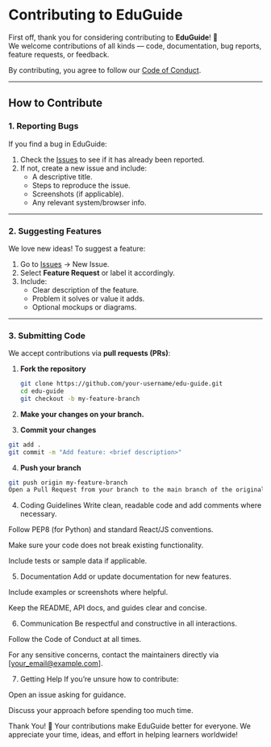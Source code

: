 # Contributing to EduGuide

First off, thank you for considering contributing to **EduGuide**! 🎉  
We welcome contributions of all kinds — code, documentation, bug reports, feature requests, or feedback.  

By contributing, you agree to follow our [Code of Conduct](CODE_OF_CONDUCT.md).

---

## How to Contribute

### 1. Reporting Bugs
If you find a bug in EduGuide:

1. Check the [Issues](https://github.com/your-username/edu-guide/issues) to see if it has already been reported.  
2. If not, create a new issue and include:
   - A descriptive title.
   - Steps to reproduce the issue.
   - Screenshots (if applicable).
   - Any relevant system/browser info.

---

### 2. Suggesting Features
We love new ideas! To suggest a feature:

1. Go to [Issues](https://github.com/your-username/edu-guide/issues) → New Issue.  
2. Select **Feature Request** or label it accordingly.  
3. Include:
   - Clear description of the feature.
   - Problem it solves or value it adds.
   - Optional mockups or diagrams.

---

### 3. Submitting Code
We accept contributions via **pull requests (PRs)**:

1. **Fork the repository**  
   ```bash
   git clone https://github.com/your-username/edu-guide.git
   cd edu-guide
   git checkout -b my-feature-branch
2. **Make your changes on your branch.**

3. **Commit your changes**

```bash
git add .
git commit -m "Add feature: <brief description>"
```
4. **Push your branch**

```bash
git push origin my-feature-branch
Open a Pull Request from your branch to the main branch of the original repository.
```

4. Coding Guidelines
Write clean, readable code and add comments where necessary.

Follow PEP8 (for Python) and standard React/JS conventions.

Make sure your code does not break existing functionality.

Include tests or sample data if applicable.

5. Documentation
Add or update documentation for new features.

Include examples or screenshots where helpful.

Keep the README, API docs, and guides clear and concise.

6. Communication
Be respectful and constructive in all interactions.

Follow the Code of Conduct at all times.

For any sensitive concerns, contact the maintainers directly via [your_email@example.com].

7. Getting Help
If you’re unsure how to contribute:

Open an issue asking for guidance.

Discuss your approach before spending too much time.

Thank You! 🙏
Your contributions make EduGuide better for everyone.
We appreciate your time, ideas, and effort in helping learners worldwide!
